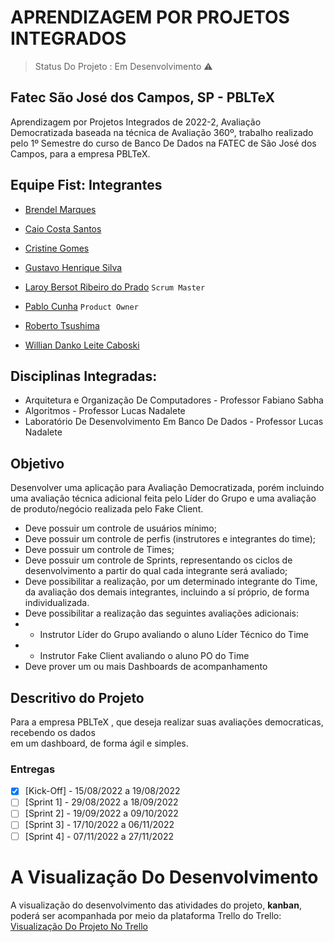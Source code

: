 # APRENDIZAGEM POR PROJETOS INTEGRADOS 

> Status Do Projeto : Em Desenvolvimento ⚠️

## Fatec São José dos Campos, SP - PBLTeX  
Aprendizagem por Projetos Integrados de 2022-2, Avaliação Democratizada baseada na técnica de Avaliação 360º, trabalho realizado pelo 1º Semestre 
do curso de Banco De Dados na FATEC de São José dos Campos, para a empresa PBLTeX. 

## Equipe Fist: Integrantes

- [Brendel Marques ](https://github.com/BrendelMarques)

- [Caio Costa Santos](https://github.com/Caio-eng-gif)

- [Cristine Gomes](https://github.com/CristineGomes)

- [Gustavo Henrique Silva](https://github.com/Gustavo394)

- [Laroy Bersot Ribeiro do Prado](https://github.com/laroyprado) `Scrum Master`

- [Pablo Cunha](https://github.com/pabloo-cunha) `Product Owner`

- [Roberto Tsushima](https://github.com/Roberto-tsushima)

- [Willian Danko Leite Caboski](https://github.com/DankoCaboski)



## Disciplinas Integradas:

- Arquitetura e Organização De Computadores - Professor Fabiano Sabha
- Algoritmos - Professor Lucas Nadalete
- Laboratório De Desenvolvimento Em Banco De Dados - Professor Lucas Nadalete

## Objetivo
Desenvolver uma aplicação para Avaliação Democratizada, porém incluindo uma avaliação técnica adicional feita pelo Líder do Grupo e uma avaliação de produto/negócio realizada pelo Fake Client.
 - Deve possuir um controle de usuários mínimo;
 - Deve possuir um controle de perfis (instrutores e integrantes do time);
 - Deve possuir um controle de Times;
 - Deve possuir um controle de Sprints, representando os ciclos de desenvolvimento a
partir do qual cada integrante será avaliado;
 - Deve possibilitar a realização, por um determinado integrante do Time, da avaliação
dos demais integrantes, incluindo a sí próprio, de forma individualizada.
- Deve possibilitar a realização das seguintes avaliações adicionais:
- - Instrutor Líder do Grupo avaliando o aluno Líder Técnico do Time
- - Instrutor Fake Client avaliando o aluno PO do Time
- Deve prover um ou mais Dashboards de acompanhamento

## Descritivo do Projeto

Para a empresa PBLTeX , que deseja realizar suas avaliações democraticas, recebendo os dados  
em um dashboard, de forma ágil e simples. 

### Entregas
- [X] [Kick-Off] - 15/08/2022 a 19/08/2022
- [ ] [Sprint 1] - 29/08/2022 a 18/09/2022
- [ ] [Sprint 2] - 19/09/2022 a 09/10/2022
- [ ] [Sprint 3] - 17/10/2022 a 06/11/2022
- [ ] [Sprint 4] - 07/11/2022 a 27/11/2022

# A Visualização Do Desenvolvimento
A visualização do desenvolvimento das atividades do projeto, **kanban**, poderá ser acompanhada por meio da plataforma Trello do Trello:
[Visualização Do Projeto No Trello](https://trello.com/invite/api_grupofirst/619326ffbe4ce1ebe44ef2187f49dc94)
